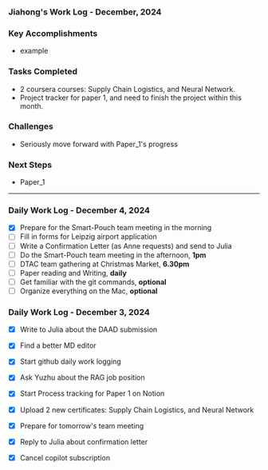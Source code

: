 ### Jiahong's Work Log - December, 2024

### **Key Accomplishments**

* example

### **Tasks Completed**

* 2 coursera courses: Supply Chain Logistics, and Neural Network.
* Project tracker for paper 1, and need to finish the project within this month.

### **Challenges**

* Seriously move forward with Paper_1's progress

### **Next Steps**

* Paper_1

---


### Daily Work Log - December 4, 2024

- [X]  Prepare for the Smart-Pouch team meeting in the morning
- [ ]  Fill in forms for Leipzig airport application
- [ ]  Write a Confirmation Letter (as Anne requests) and send to Julia
- [ ]  Do the Smart-Pouch team meeting in the afternoon, **1pm**
- [ ]  DTAC team gathering at Christmas Market, **6.30pm**
- [ ]  Paper reading and Writing, **daily**
- [ ]  Get familiar with the git commands, **optional**
- [ ]  Organize everything on the Mac, **optional**

### Daily Work Log - December 3, 2024

- [X]  Write to Julia about the DAAD submission
- [X]  Find a better MD editor
- [X]  Start github daily work logging
- [X]  Ask Yuzhu about the RAG job position
- [X]  Start Process tracking for Paper 1 on Notion
- [X]  Upload 2 new certificates: Supply Chain Logistics, and Neural Network
- [X]  Prepare for tomorrow's team meeting
- [X]  Reply to Julia about confirmation letter
- [X]  Cancel copilot subscription


